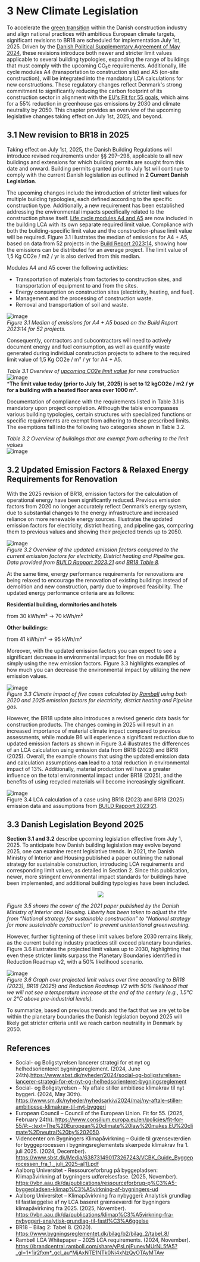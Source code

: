 # 3 New Climate Legislation

To accelerate the [green transition](https://www.sbst.dk/nyheder/2024/social-og-boligstyrelsen-lancerer-strategi-for-et-nyt-og-helhedsorienteret-bygningsreglement) within the Danish construction industry and align national practices with ambitious European climate targets, significant revisions to BR18 are scheduled for implementation July 1st, 2025. Driven by the [Danish Political Supplementary Agreement of May 2024](https://www.sm.dk/nyheder/nyhedsarkiv/2024/maj/ny-aftale-stiller-ambitioese-klimakrav-til-nyt-byggeri), these revisions introduce both newer and stricter limit values applicable to several building typologies, expanding the range of buildings that must comply with the upcoming CO₂e requirements. Additionally, life cycle modules A4 (transportation to construction site) and A5 (on-site construction), will be integrated into the mandatory LCA calculations for new constructions. These regulatory changes reflect Denmark's strong commitment to significantly reducing the carbon footprint of its construction sector in alignment with the [EU's Fit for 55 goals](https://www.consilium.europa.eu/en/policies/fit-for-55/#:~:text=The%20European%20climate%20law%20makes,EU%20climate%2Dneutral%20by%202050), which aims for a 55% reduction in greenhouse gas emissions by 2030 and climate neutrality by 2050. This chapter provides an overview of the upcoming legislative changes taking effect on July 1st, 2025, and beyond. 

## 3.1 New revision to BR18 in 2025

Taking effect on July 1st, 2025, the Danish Building Regulations will introduce revised requirements under §§ 297–298, applicable to all new buildings and extensions for which building permits are sought from this date and onward. Building permits granted prior to July 1st will continue to comply with the current Danish legislation as outlined in **2 Current Danish Legislation**.

The upcoming changes include the introduction of stricter limit values for multiple building typologies, each defined according to the specific construction type. Additionally, a new requirement has been established addressing the environmental impacts specifically related to the construction phase itself. [Life cycle modules A4 and A5](https://www.sbst.dk/Media/638731490173267243/VCBK_Guide_Byggeprocessen_fra_1._juli_2025-a%5b1%5d.pdf) are now included in the building LCA with its own separate required limit value. Compliance with both the building-specific limit value and the construction-phase limit value will be required. Figure 3.1 illustrates the median of emissions for A4 + A5, based on data from 52 projects in the [Build Report 2023:14](https://vbn.aau.dk/da/publications/ressourceforbrug-p%C3%A5-byggepladsen-klimap%C3%A5virkning-af-bygningers-ud), showing how the emissions can be distributed for an average project. The limit value of 1,5 Kg CO2e / m2 / yr is also derived from this median.

 Modules A4 and A5 cover the following activities: 
- Transportation of materials from factories to construction sites, and transportation of equipment to and from the sites.
- Energy consumption on construction sites (electricity, heating, and fuel).
- Management and the processing of construction waste. 
- Removal and transportation of soil and waste.

![image](https://github.com/user-attachments/assets/79fc56a2-a851-46cf-8fdc-de946ff151bf)  
*Figure 3.1 Median of emissions for A4 + A5 based on the Build Report 2023:14 for 52 projects.*

Consequently, contractors and subcontractors will need to actively document energy and fuel consumption, as well as quantify waste generated during individual construction projects to adhere to the required limit value of 1,5 Kg CO2e / m² / yr for A4 + A5.

*Table 3.1 Overview of [upcoming CO2e limit value](https://www.sm.dk/nyheder/nyhedsarkiv/2024/maj/ny-aftale-stiller-ambitioese-klimakrav-til-nyt-byggeri) for new construction*  
![image](https://github.com/user-attachments/assets/361a92ac-c2bc-46b9-9d7a-27cb970bf0d4)  
***The limit value today (prior to July 1st, 2025) is set to 12 kgCO2e / m2 / yr for a building with a heated floor area over 1000 m².**

Documentation of compliance with the requirements listed in Table 3.1 is mandatory upon project completion. Although the table encompasses various building typologies, certain structures with specialized functions or specific requirements are exempt from adhering to these prescribed limits. The exemptions fall into the following two categories shown in Table 3.2.

*Table 3.2 Overview of buildings that are exempt from adhering to the limit values*  
![image](https://github.com/user-attachments/assets/f0de114f-f1b0-4b71-86ed-9b9338898e17)


## 3.2 Updated Emission Factors & Relaxed Energy Requirements for Renovation 

With the 2025 revision of BR18, emission factors for the calculation of operational energy have been significantly reduced. Previous emission factors from 2020 no longer accurately reflect Denmark’s energy system, due to substantial changes to the energy infrastructure and increased reliance on more renewable energy sources. Illustrates the updated emission factors for electricity, district heating, and pipeline gas, comparing them to previous values and showing their projected trends up to 2050.

![image](https://github.com/user-attachments/assets/d6b2853f-be5c-4ff3-b7dd-d8fb1827d6d0)  
*Figure 3.2 Overview of the updated emission factors compared to the current emission factors for electricity, District heating and Pipeline gas. Data provided from [BUILD Rapport 2023:21](https://vbn.aau.dk/da/publications/klimap%C3%A5virkning-fra-nybyggeri-analytisk-grundlag-til-fastl%C3%A6ggelse)  and [BR18 Table 8](https://www.bygningsreglementet.dk/bilag/b2/bilag_2/tabel_8/).*

At the same time, energy performance requirements for renovations are being relaxed to encourage the renovation of existing buildings instead of demolition and new construction, partly due to improved feasibility. The updated energy performance criteria are as follows:

**Residential building, dormitories and hotels**

from 30 kWh/m² → 70 kWh/m²

**Other buildings:**

from 41 kWh/m² → 95 kWh/m²

Moreover, with the updated emission factors you can expect to see a significant decrease in environmental impact for free on module B6 by simply using the new emission factors. Figure 3.3  highlights examples of how much you can decrease the environmental impact by utilizing the new emission values.  

![image](https://github.com/user-attachments/assets/3dfdd4c5-2305-4075-aed7-d2146b6297e7)  
*Figure 3.3 Climate impact of five cases calculated by [Rambøll](https://brandcentral.ramboll.com/share/yPsLnjPunevMUrNL5fA5/assets/88161) using both 2020 and 2025 emission factors for electricity, district heating and Pipeline gas.*

However, the BR18 update also introduces a revised generic data basis for construction products. The changes coming in 2025 will result in an increased importance of material climate impact compared to previous assessments, while module B6 will experience a significant reduction due to updated emission factors as shown in  Figure 3.4  illustrates the differences of an LCA calculation using emission data from BR18 (2023) and BR18 (2025). Overall, the example showns that using the updated emission data and calculation assumptions **can** lead to a total reduction in environmental impact of 13%. Additionally, material production will have a greater influence on the total environmental impact under BR18 (2025), and the benefits of using recycled materials will become increasingly significant.

![image](https://github.com/user-attachments/assets/e800b151-9fa6-4230-8bc5-f9b028021805)  
Figure 3.4 LCA calculation of a case using BR18 (2023) and BR18 (2025) emission data and assumptions from [BUILD Rapport 2023:21](https://vbn.aau.dk/da/publications/klimap%C3%A5virkning-fra-nybyggeri-analytisk-grundlag-til-fastl%C3%A6ggelse). 

## 3.3 Danish Legislation Beyond 2025

**Section 3.1 and 3.2** describe upcoming legislation effective from July 1, 2025. To anticipate how Danish building legislation may evolve beyond 2025, one can examine recent legislative trends. In 2021, the Danish Ministry of Interior and Housing published a paper outlining the national strategy for sustainable construction, introducing LCA requirements and corresponding limit values, as detailed in Section 2. Since this publication, newer, more stringent environmental impact standards for buildings have been implemented, and additional building typologies have been included.

<p align="center">
  <img src="https://github.com/user-attachments/assets/d77d4aa1-e59e-40f7-8cb9-93465f7cce9a">
</p>  

*Figure 3.5 shows the cover of the 2021 paper published by the Danish Ministry of Interior and Housing. Liberty has been taken to adjust the title from “National strategy for sustainable construction” to “National strategy for more sustainable construction” to prevent unintentional greenwashing.*

However, further tightening of these limit values before 2030 remains likely, as the current building industry practices still exceed planetary boundaries. Figure 3.6 illustrates the projected limit values up to 2030, highlighting that even these stricter limits surpass the Planetary Boundaries identified in Reduction Roadmap v2, with a 50% likelihood scenario.

![image](https://github.com/user-attachments/assets/6c588a18-0e07-409b-89aa-6d10035e6e0c)  
*Figure 3.6 Graph over projected limit values over time according to BR18 (2023), BR18 (2025) and Reduction Roadmap V2 with 50% likelihood that we will not see a temperature increase at the end of the century (e.g., 1.5°C or 2°C above pre-industrial levels).*

To summarize, based on previous trends and the fact that we are yet to be within the planetary boundaries the Danish legislation beyond 2025 will likely get stricter criteria until we reach carbon neutrality in Denmark by 2050.

## References
- Social- og Boligstyrelsen lancerer strategi for et nyt og helhedsorienteret bygningsreglement. (2024, June 24th).https://www.sbst.dk/nyheder/2024/social-og-boligstyrelsen-lancerer-strategi-for-et-nyt-og-helhedsorienteret-bygningsreglement
- Social- og Boligstyrelsen – Ny aftale stiller ambitiøse klimakrav til nyt byggeri. (2024, May 30th). https://www.sm.dk/nyheder/nyhedsarkiv/2024/maj/ny-aftale-stiller-ambitioese-klimakrav-til-nyt-byggeri 
- European Council – Council of the European Union. Fit for 55. (2025, February 24th). https://www.consilium.europa.eu/en/policies/fit-for-55/#:~:text=The%20European%20climate%20law%20makes,EU%20climate%2Dneutral%20by%202050.
- Videncenter om Bygningers Klimapåvirkning – Guide til grænseværdien for byggeprocessen i bygningsreglementets skærpede klimakrav fra 1. juli 2025. (2024, December). https://www.sbst.dk/Media/638731490173267243/VCBK_Guide_Byggeprocessen_fra_1._juli_2025-a[1].pdf
- Aalborg Universitet - Ressourceforbrug på byggepladsen: Klimapåvirkning af bygningers udførelsesfase. (2025, November). https://vbn.aau.dk/da/publications/ressourceforbrug-p%C3%A5-byggepladsen-klimap%C3%A5virkning-af-bygningers-ud 
- Aalborg Universitet – Klimapåvirkning fra nybyggeri: Analytisk grundlag til fastlæggelse af ny LCA baseret grænseværdi for bygningers klimapåvirkning fra 2025. (2025, November). https://vbn.aau.dk/da/publications/klimap%C3%A5virkning-fra-nybyggeri-analytisk-grundlag-til-fastl%C3%A6ggelse 
- BR18 – Bilag 2: Tabel 8. (2020). https://www.bygningsreglementet.dk/bilag/b2/bilag_2/tabel_8/
- Rambøll LCA Whitepaper – 2025 LCA requirements. (2024, November). 
https://brandcentral.ramboll.com/share/yPsLnjPunevMUrNL5fA5?_gl=1*1jr2fxm*_gcl_au*MjAxNTE1NTk0Ni4xNzQyOTAyMTAw 
